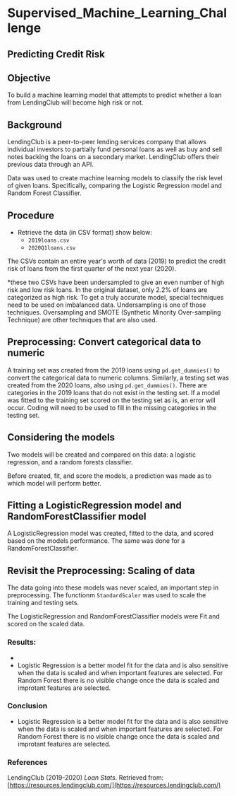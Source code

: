 # Supervised_Machine_Learning_Challenge
##  Predicting Credit Risk

## Objective
To build a machine learning model that attempts to predict whether a loan from LendingClub will become high risk or not. 

## Background

LendingClub is a peer-to-peer lending services company that allows individual investors to partially fund personal loans as well as buy and sell notes backing the loans on a secondary market. LendingClub offers their previous data through an API.

 Data was used to create machine learning models to classify the risk level of given loans. Specifically, comparing the Logistic Regression model and Random Forest Classifier.

## Procedure
- Retrieve the data (in CSV format) show below:
  * `2019loans.csv`
  * `2020Q1loans.csv`

The CSVs contain an entire year's worth of data (2019) to predict the credit risk of loans from the first quarter of the next year (2020).

*these two CSVs have been undersampled to give an even number of high risk and low risk loans. In the original dataset, only 2.2% of loans are categorized as high risk. To get a truly accurate model, special techniques need to be used on imbalanced data. Undersampling is one of those techniques. Oversampling and SMOTE (Synthetic Minority Over-sampling Technique) are other techniques that are also used.

## Preprocessing: Convert categorical data to numeric

A training set was created from the 2019 loans using `pd.get_dummies()` to convert the categorical data to numeric columns. Similarly, a testing set was created from the 2020 loans, also using `pd.get_dummies()`. There are categories in the 2019 loans that do not exist in the testing set. If a model was fitted to the training set scored on the testing set as is, an error will occur. Coding will need to be used to fill in the missing categories in the testing set. 

## Considering the models

Two models will be created and compared on this data: a logistic regression, and a random forests classifier. 

Before created, fit, and score the models, a prediction was made as to which model will perform better.

## Fitting a LogisticRegression model and RandomForestClassifier model

A LogisticRegression model was created, fitted to the data, and scored based on the models performance. The same was done for a RandomForestClassifier.

## Revisit the Preprocessing: Scaling of data
The data going into these models was never scaled, an important step in preprocessing. The functionm `StandardScaler` was used to scale the training and testing sets.

The LogisticRegression and RandomForestClassifier models were Fit and scored on the scaled data. 

### Results:
- 
- Logistic Regression is a better model fit for the data and is also sensitive when the data is scaled and when important features are selected. For Random Forest there is no visible change once the data is scaled and improtant features are selected.

### Conclusion 

- Logistic Regression is a better model fit for the data and is also sensitive when the data is scaled and when important features are selected. For Random Forest there is no visible change once the data is scaled and improtant features are selected.
### References

LendingClub (2019-2020) _Loan Stats_. Retrieved from: [https://resources.lendingclub.com/](https://resources.lendingclub.com/)
